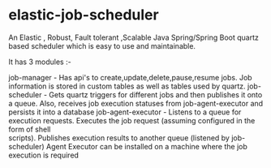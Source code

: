 # elastic-job-scheduler
An Elastic , Robust, Fault tolerant ,Scalable Java Spring/Spring Boot quartz based scheduler which is easy to use and maintainable.

It has 3 modules :-

job-manager - Has api's to create,update,delete,pause,resume jobs. Job information is stored in custom tables as well as tables used by 
              quartz.
job-scheduler - Gets quartz triggers for different jobs and then publishes it onto a queue.
                Also, receives job execution statuses from job-agent-executor and persists it into a database
job-agent-executor - Listens to a queue for execution requests. Executes the job request (assuming configured in the form of shell      
                     scripts). Publishes execution results to another queue (listened by job-scheduler)
                     Agent Executor can be installed on a machine where the job execution is required
